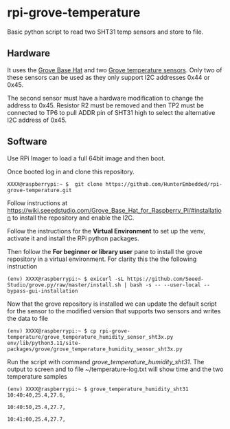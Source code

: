 # rpi-grove-temperature
Basic python script to read two SHT31 temp sensors and store to file.

## Hardware
It uses the [Grove Base Hat](https://wiki.seeedstudio.com/Grove_Base_Hat_for_Raspberry_Pi/#features) and
two [Grove temperature sensors](https://www.seeedstudio.com/Grove-Temperature-Humidity-Sensor-SHT31.html).
Only two of these sensors can be used as they only support I2C addresses 0x44 or 0x45.

The second sensor must have a hardware modification to change the address to 0x45.
Resistor R2 must be removed and then TP2 must be connected to TP6 to pull ADDR pin of SHT31 high to select
the alternative I2C address of 0x45.

## Software

Use RPi Imager to load a full 64bit image and then boot.

Once booted log in and clone this repository.

```
XXXX@raspberrypi:~ $  git clone https://github.com/HunterEmbedded/rpi-grove-temperature.git
```


Follow instructions at https://wiki.seeedstudio.com/Grove_Base_Hat_for_Raspberry_Pi/#installation to
install the repository and enable the I2C.

Follow the instructions for the **Virtual Environment** to set up the venv, activate it and install the RPi python packages.

Then follow the **For beginner or library user** pane to install the grove repository in a virtual environment.
For clarity this the the following instruction

```
(env) XXXX@raspberrypi:~ $ exicurl -sL https://github.com/Seeed-Studio/grove.py/raw/master/install.sh | bash -s -- --user-local --bypass-gui-installation
```

Now that the grove repository is installed we can update the default script for the sensor to the modified version that supports
two sensors and writes the data to file

```
(env) XXXX@raspberrypi:~ $ cp rpi-grove-temperature/grove_temperature_humidity_sensor_sht3x.py env/lib/python3.11/site-packages/grove/grove_temperature_humidity_sensor_sht3x.py

```

Run the script with command *grove_temperature_humidity_sht31*. The output to screen and to file ~/temperature-log.txt will show time and the two temperature samples

```
(env) XXXX@raspberrypi:~ $ grove_temperature_humidity_sht31
10:40:40,25.4,27.6,

10:40:50,25.4,27.7,

10:41:00,25.4,27.7,
```
